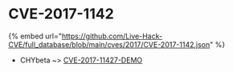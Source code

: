 # CVE-2017-1142
{% embed url="https://github.com/Live-Hack-CVE/full_database/blob/main/cves/2017/CVE-2017-1142.json" %}

* CHYbeta ~> [CVE-2017-11427-DEMO](https://www.alice-snow.ru/2017/database/cve-2017-1142/cve-2017-11427-demo-chybeta)